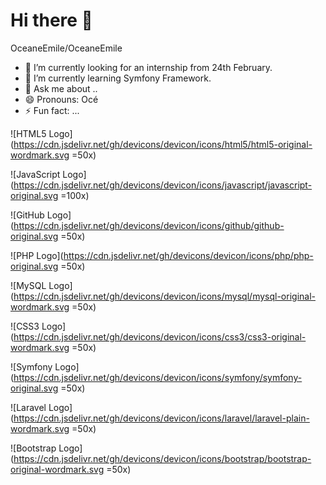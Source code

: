 # Hi there 👋

OceaneEmile/OceaneEmile




- 🔭 I’m currently looking for an internship from 24th February.
- 🌱 I’m currently learning Symfony Framework.
- 💬 Ask me about ..
- 😄 Pronouns: Océ
- ⚡ Fun fact: ...

![HTML5 Logo](https://cdn.jsdelivr.net/gh/devicons/devicon/icons/html5/html5-original-wordmark.svg =50x)

![JavaScript Logo](https://cdn.jsdelivr.net/gh/devicons/devicon/icons/javascript/javascript-original.svg =100x)

![GitHub Logo](https://cdn.jsdelivr.net/gh/devicons/devicon/icons/github/github-original.svg =50x)

![PHP Logo](https://cdn.jsdelivr.net/gh/devicons/devicon/icons/php/php-original.svg =50x)

![MySQL Logo](https://cdn.jsdelivr.net/gh/devicons/devicon/icons/mysql/mysql-original-wordmark.svg =50x)

![CSS3 Logo](https://cdn.jsdelivr.net/gh/devicons/devicon/icons/css3/css3-original-wordmark.svg =50x)

![Symfony Logo](https://cdn.jsdelivr.net/gh/devicons/devicon/icons/symfony/symfony-original.svg =50x)

![Laravel Logo](https://cdn.jsdelivr.net/gh/devicons/devicon/icons/laravel/laravel-plain-wordmark.svg =50x)

![Bootstrap Logo](https://cdn.jsdelivr.net/gh/devicons/devicon/icons/bootstrap/bootstrap-original-wordmark.svg =50x)
